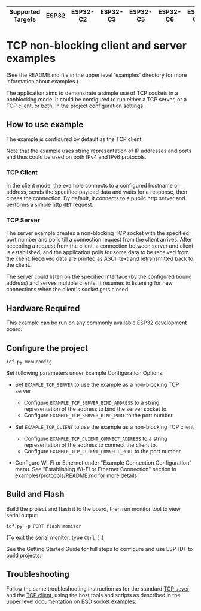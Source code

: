 | Supported Targets | ESP32 | ESP32-C2 | ESP32-C3 | ESP32-C5 | ESP32-C6 | ESP32-C61 | ESP32-H2 | ESP32-P4 | ESP32-S2 | ESP32-S3 |
| ----------------- | ----- | -------- | -------- | -------- | -------- | --------- | -------- | -------- | -------- | -------- |


# TCP non-blocking client and server examples

(See the README.md file in the upper level 'examples' directory for more information about examples.)

The application aims to demonstrate a simple use of TCP sockets in a nonblocking mode.
It could be configured to run either a TCP server, or a TCP client, or both, in the project configuration settings.

## How to use example

The example is configured by default as the TCP client.

Note that the example uses string representation of IP addresses and ports and thus
could be used on both IPv4 and IPv6 protocols.

### TCP Client

In the client mode, the example connects to a configured hostname or address, sends the specified payload data and waits for a response,
then closes the connection. By default, it connects to a public http server and performs a simple http `GET` request.

### TCP Server

The server example creates a non-blocking TCP socket with the specified port number and polls till
a connection request from the client arrives.
After accepting a request from the client, a connection between server and client is
established, and the application polls for some data to be received from the client.
Received data are printed as ASCII text and retransmitted back to the client.

The server could listen on the specified interface (by the configured bound address) and serves multiple clients.
It resumes to listening for new connections when the client's socket gets closed.

## Hardware Required

This example can be run on any commonly available ESP32 development board.

## Configure the project

```
idf.py menuconfig
```

Set following parameters under Example Configuration Options:

* Set `EXAMPLE_TCP_SERVER` to use the example as a non-blocking TCP server
    * Configure `EXAMPLE_TCP_SERVER_BIND_ADDRESS` to a string representation of the address to bind the server socket to.
    * Configure `EXAMPLE_TCP_SERVER_BIND_PORT` to the port number.

* Set `EXAMPLE_TCP_CLIENT` to use the example as a non-blocking TCP client
    * Configure `EXAMPLE_TCP_CLIENT_CONNECT_ADDRESS` to a string representation of the address to connect the client to.
    * Configure `EXAMPLE_TCP_CLIENT_CONNECT_PORT` to the port number.

* Configure Wi-Fi or Ethernet under "Example Connection Configuration" menu. See "Establishing Wi-Fi or Ethernet Connection" section in [examples/protocols/README.md](../../README.md) for more details.

## Build and Flash

Build the project and flash it to the board, then run monitor tool to view serial output:

```
idf.py -p PORT flash monitor
```

(To exit the serial monitor, type ``Ctrl-]``.)

See the Getting Started Guide for full steps to configure and use ESP-IDF to build projects.


## Troubleshooting

Follow the same troubleshooting instruction as for the standard [TCP sever](../tcp_server/README.md) and the [TCP client](../tcp_client/README.md),
using the host tools and scripts as described in the upper level documentation on [BSD socket examples](../README.md).
